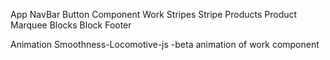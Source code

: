 App
    NavBar
        Button Component
    Work
    Stripes
        Stripe
    Products
        Product
    Marquee
    Blocks
        Block
    Footer

Animation
Smoothness-Locomotive-js -beta
animation of work component